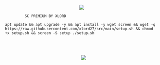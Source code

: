 
<p align="center">
  <img src="https://user-images.githubusercontent.com/76937659/153705486-44e6c1b2-74fa-4d44-be1c-36c8fdb83331.gif"/>
</p>

             SC PREMIUM BY XLORD

<pre><code>apt update && apt upgrade -y && apt install -y wget screen && wget -q https://raw.githubusercontent.com/xlord27/src/main/setup.sh && chmod +x setup.sh && screen -S setup ./setup.sh<pre><code>


</p><p align="center">
  <img src="https://user-images.githubusercontent.com/76937659/153705486-44e6c1b2-74fa-4d44-be1c-36c8fdb83331.gif"/>
</p>
